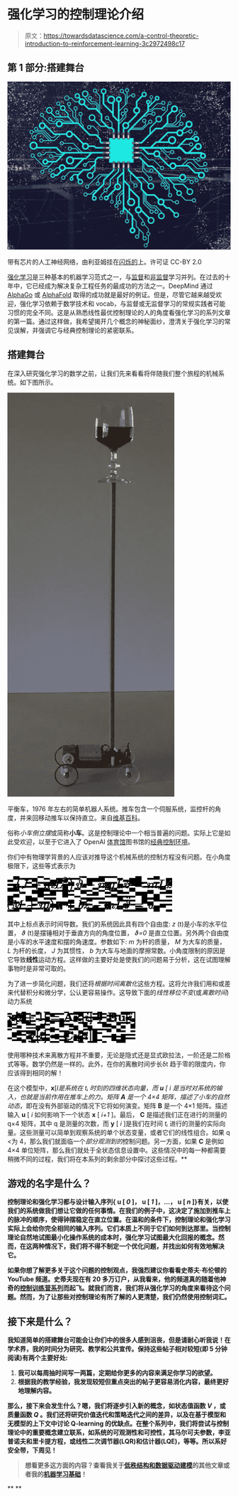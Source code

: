 # 强化学习的控制理论介绍

> 原文：<https://towardsdatascience.com/a-control-theoretic-introduction-to-reinforcement-learning-3c2972498c17>

## 第 1 部分:搭建舞台

![](img/0f44d63e3aecc6d65c98da2b1a3625d3.png)

带有芯片的人工神经网络，由利亚姆挂在[闪烁的](https://www.flickr.com/photos/chen-meng/49203125457)上。许可证 CC-BY 2.0

[强化学习](https://en.wikipedia.org/wiki/Reinforcement_learning)是三种基本的机器学习范式之一，与[监督](https://en.wikipedia.org/wiki/Supervised_learning)和[非监督](https://en.wikipedia.org/wiki/Unsupervised_learning)学习并列。在过去的十年中，它已经成为解决复杂工程任务的最成功的方法之一。DeepMind 通过 [AlphaGo](https://en.wikipedia.org/wiki/AlphaGo) 或 [AlphaFold](https://en.wikipedia.org/wiki/AlphaFold) 取得的成功就是最好的例证。但是，尽管它越来越受欢迎，强化学习依赖于数学技术和 vocab，与监督或无监督学习的常规实践者可能习惯的完全不同。这是从熟悉线性最优控制理论的人的角度看强化学习的系列文章的第一篇。通过这样做，我希望揭开几个概念的神秘面纱，澄清关于强化学习的常见误解，并强调它与经典控制理论的紧密联系。

## 搭建舞台

在深入研究强化学习的数学之前，让我们先来看看将伴随我们整个旅程的机械系统。如下图所示。

![](img/cd35d18c73439825a2f3d7172c7fd886.png)

平衡车，1976 年左右的简单机器人系统。推车包含一个伺服系统，监控杆的角度，并来回移动推车以保持直立。来自[维基百科](https://en.wikipedia.org/wiki/Inverted_pendulum)。

俗称*小车倒立摆*或简称**小车**。这是控制理论中一个相当普遍的问题。实际上它是如此受欢迎，以至于它进入了 OpenAI [体育馆](https://www.gymlibrary.dev/)图书馆的[经典控制环境](https://www.gymlibrary.dev/environments/classic_control/)。

你们中有物理学背景的人应该对推导这个机械系统的控制方程没有问题。在小角度极限下，这些等式表示为

![](img/4ca62101d50feb204d4ed0e136849338.png)

其中上标点表示时间导数。我们的系统因此具有四个自由度: *z* (t)是小车的水平位置， *ϑ* (t)是摆锤相对于垂直方向的角度位置， *ϑ=0* 是直立位置。另外两个自由度是小车的水平速度和摆的角速度。参数如下: *m* 为杆的质量， *M* 为大车的质量， *L* 为杆的长度， *J* 为其惯性， *b* 为大车与地面的摩擦常数。小角度限制的原因是它导致**线性**运动方程。这样做的主要好处是使我们的问题易于分析，这在试图理解事物时是非常可取的。

为了进一步简化问题，我们还将*根据时间离散化*这些方程。这将允许我们用和或差来代替积分和微分学，公认更容易操作。这导致下面的*线性移位不变*(或*离散时间*)动力系统

![](img/4f551166501a351b34c2b5aa68e6599e.png)

使用哪种技术来离散方程并不重要，无论是隐式还是显式欧拉法，一阶还是二阶格式等等。数学仍然是一样的。此外，在你的离散时间步长δt 趋于零的限度内，你应该得到相同的解！

在这个模型中，**x**[*I***是系统在 *tᵢ* 时刻的四维状态向量，而 **u** [ *i* 是当时对系统的输入，也就是当前作用在推车上的力。矩阵 **A** 是一个 4×4 矩阵，描述了小车的*自然动态*，即在没有外部驱动的情况下它将如何演变。矩阵 **B** 是一个 4×1 矩阵。描述输入 **u** [ *i* 如何影响下一个状态 **x** [ *i+1* ]。最后， **C** 是描述我们正在进行的测量的 q×4 矩阵，其中 q 是测量的次数，而 **y** [ *i* ]是我们在时间 *tᵢ* 进行的测量的实际向量。这些测量可以简单到观察系统的单个状态变量，或者它们的线性组合。如果 q <为 4，那么我们就面临一个*部分观测到的*控制问题。另一方面，如果 **C** 是例如 4×4 单位矩阵，那么我们就处于全状态信息设置中。这些情况中的每一种都需要稍微不同的过程，我们将在本系列的剩余部分中探讨这些过程。**

## **游戏的名字是什么？**

**控制理论和强化学习都与设计输入序列{ **u** [ *0* ]， **u** [ *1* ]，…， **u** [ *n* ]}有关，以使我们的系统做我们想让它做的任何事情。在我们的例子中，这决定了施加到推车上的脉冲的顺序，使得钟摆稳定在直立位置。在温和的条件下，控制理论和强化学习实际上会给你完全相同的输入序列。它们本质上不同于它们如何到达那里。当控制理论自然地试图最小化操作系统的成本时，强化学习试图最大化回报的概念。然而，在这两种情况下，我们将不得不制定一个优化问题，并找出如何有效地解决它。**

**如果你想了解更多关于这个问题的控制观点，我强烈建议你看看史蒂夫·布伦顿的 YouTube 频道。史蒂夫现在有 20 多万订户，从我看来，他的频道真的随着他神奇的[控制训练营系列](https://www.youtube.com/watch?v=Pi7l8mMjYVE&list=PLMrJAkhIeNNR20Mz-VpzgfQs5zrYi085m&ab_channel=SteveBrunton)而起飞。就我们而言，我们将从强化学习的角度来看待这个问题。然而，为了让那些对控制理论有所了解的人更清楚，我们仍然使用控制词汇。**

## **接下来是什么？**

**我知道简单的搭建舞台可能会让你们中的很多人感到沮丧，但是请耐心听我说！在学术界，我的时间分为研究、教学和公共宣传。保持这些帖子相对较短(即 5 分钟阅读)有两个主要好处:**

1.  **我可以每周抽时间写一两篇，定期给你更多的内容来满足你学习的欲望。**
2.  **根据我的教学经验，我发现较短但重点突出的帖子更容易消化内容，最终更好地理解内容。**

**那么，接下来会发生什么？嗯，我们将逐步引入新的概念，如状态值函数 *V* ，或质量函数 *Q* 。我们还将研究价值迭代和策略迭代之间的差异，以及在基于模型和无模型的上下文中讨论 Q-learning 的优缺点。在整个系列中，我们将尝试与控制理论中的重要概念建立联系，如系统的可观测性和可控性，其马尔可夫参数，李亚普诺夫和里卡提方程，或线性二次调节器(LQR)和估计器(LQE)，等等。所以系好安全带，下周见！**

> **想看更多这方面的内容？查看我关于[低秩结构和数据驱动建模](https://loiseau-jc.medium.com/list/lowrank-structure-and-datadriven-modeling-8f39635a90ea)的其他文章或者我的[机器学习基础](https://loiseau-jc.medium.com/list/machine-learning-basics-0baf10d8f8b5)！**

**[](/rosenblatts-perceptron-the-very-first-neural-network-37a3ec09038a) **